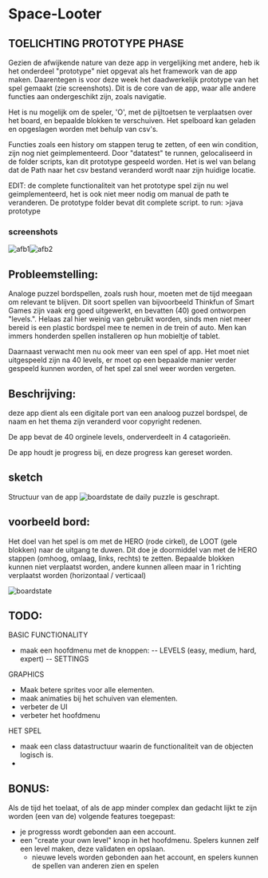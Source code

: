 # Space-Looter

## TOELICHTING PROTOTYPE PHASE

Gezien de afwijkende nature van deze app in vergelijking met andere, heb ik het onderdeel "prototype" niet opgevat als het framework van de app maken. Daarentegen is voor deze week het daadwerkelijk prototype van het spel gemaakt (zie screenshots). Dit is de core van de app, waar alle andere functies aan ondergeschikt zijn, zoals navigatie. 

Het is nu mogelijk om de speler, 'O', met de pijltoetsen te verplaatsen over het board, en bepaalde blokken te verschuiven. Het spelboard kan geladen en opgeslagen worden met behulp van csv's. 

Functies zoals een history om stappen terug te zetten, of een win condition, zijn nog niet geimplementeerd.
Door "datatest" te runnen, gelocaliseerd in de folder scripts, kan dit prototype gespeeld worden. Het is wel van belang dat de Path naar het csv bestand veranderd wordt naar zijn huidige locatie. 

EDIT: de complete functionaliteit van het prototype spel zijn nu wel geimplementeerd, het is ook niet meer nodig om manual de path te veranderen. De prototype folder bevat dit complete script. to run: >java prototype

### screenshots 
![afb1](https://raw.githubusercontent.com/josfeenstra/Space-Looter/master/doc/documentation/cmd1.PNG)![afb2](https://raw.githubusercontent.com/josfeenstra/Space-Looter/master/doc/documentation/cmd2PNG.PNG)


## Probleemstelling:
Analoge puzzel bordspellen, zoals rush hour, moeten met de tijd meegaan om relevant te blijven. Dit soort spellen van bijvoorbeeld Thinkfun of Smart Games zijn vaak erg goed uitgewerkt, en bevatten (40) goed ontworpen "levels.". Helaas zal hier weinig van gebruikt worden, sinds men niet meer bereid is een plastic bordspel mee te nemen in de trein of auto. Men kan immers honderden spellen installeren op hun mobieltje of tablet. 

Daarnaast verwacht men nu ook meer van een spel of app. Het moet niet uitgespeeld zijn na 40 levels, er moet op een bepaalde manier verder gespeeld kunnen worden, of het spel zal snel weer worden vergeten. 

## Beschrijving:
deze app dient als een digitale port van een analoog puzzel bordspel, de naam en het thema zijn veranderd voor copyright redenen. 

De app bevat de 40 orginele levels, onderverdeelt in 4 catagorieën.

De app houdt je progress bij, en deze progress kan gereset worden. 

## sketch
Structuur van de app
![boardstate](https://raw.githubusercontent.com/josfeenstra/Space-Looter/master/doc/schets%20alles.png)
de daily puzzle is geschrapt.

## voorbeeld bord:
Het doel van het spel is om met de HERO (rode cirkel), de LOOT (gele blokken) naar de uitgang te duwen. Dit doe je doormiddel van met de HERO stappen (omhoog, omlaag, links, rechts) te zetten. Bepaalde blokken kunnen niet verplaatst worden, andere kunnen alleen maar in 1 richting verplaatst worden (horizontaal / verticaal)

![boardstate](https://raw.githubusercontent.com/josfeenstra/Space-Looter/master/doc/documentation/voorbeeld%20board.png)

## TODO: 
BASIC FUNCTIONALITY
- maak een hoofdmenu met de knoppen: 
-- LEVELS (easy, medium, hard, expert) 
-- SETTINGS 

GRAPHICS
- Maak betere sprites voor alle elementen.
- maak animaties bij het schuiven van elementen. 
- verbeter de UI
- verbeter het hoofdmenu

HET SPEL 
- maak een class datastructuur waarin de functionaliteit van de objecten logisch is.
- 

## BONUS:
Als de tijd het toelaat, of als de app minder complex dan gedacht lijkt te zijn worden (een van de) volgende features toegepast: 
- je progresss wordt gebonden aan een account.  
- een "create your own level" knop in het hoofdmenu. Spelers kunnen zelf een level maken, deze validaten en opslaan. 
  - nieuwe levels worden gebonden aan het account, en spelers kunnen de spellen van anderen zien en spelen





